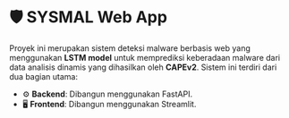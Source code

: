 # 🛡️ SYSMAL Web App

Proyek ini merupakan sistem deteksi malware berbasis web yang menggunakan **LSTM model** untuk memprediksi keberadaan malware dari data analisis dinamis yang dihasilkan oleh **CAPEv2**. Sistem ini terdiri dari dua bagian utama:

- ⚙️ **Backend**: Dibangun menggunakan FastAPI.
- 🖥️ **Frontend**: Dibangun menggunakan Streamlit.
